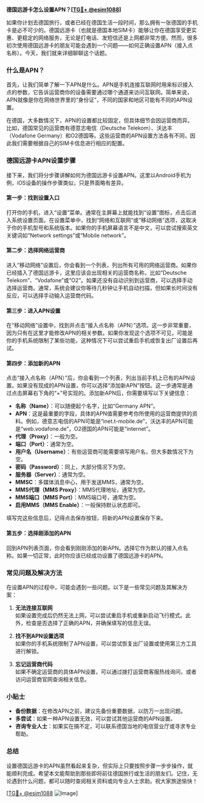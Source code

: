 **德国远游卡怎么设置APN？[[TG💪+ @esim1088](https://t.me/s/esim1088)]**

如果你计划去德国旅行，或者已经在德国生活一段时间，那么拥有一张德国的手机卡是必不可少的。德国远游卡（也就是德国本地SIM卡）能够让你在德国享受更实惠、更稳定的网络服务，无论是打电话、发短信还是上网都非常方便。然而，很多初次使用德国远游卡的朋友可能会遇到一个问题——如何正确设置APN（接入点名称）。今天，我们就来详细聊聊这个话题。

### 什么是APN？

首先，让我们简单了解一下APN是什么。APN是手机连接互联网时用来标识接入点的参数，它告诉运营商你的设备需要通过哪个通道来访问互联网。简单来说，APN就像是你在网络世界里的“身份证”，不同的国家和地区可能有不同的APN设置。

在德国，大多数情况下，APN的设置都比较固定，但具体细节会因运营商而异。比如，德国常见的运营商有德意志电信（Deutsche Telekom）、沃达丰（Vodafone Germany）和O2德国等。这些运营商的APN设置方法各有不同，因此我们需要根据自己的SIM卡信息进行相应的配置。

### 德国远游卡APN设置步骤

接下来，我们将分步骤讲解如何为德国远游卡设置APN。这里以Android手机为例，iOS设备的操作步骤类似，只是界面略有差异。

#### 第一步：找到设置入口

打开你的手机，进入“设置”菜单。通常在主屏幕上就能找到“设置”图标，点击后进入系统设置页面。在设置菜单中，找到“网络和互联网”或“移动网络”选项，这取决于你的手机型号和系统版本。如果你的手机屏幕语言不是中文，可以尝试搜索英文关键词如“Network settings”或“Mobile network”。

#### 第二步：选择网络运营商

进入“移动网络”设置后，你会看到一个列表，列出所有可用的网络运营商。如果你已经插入了德国远游卡，这里应该会出现相关的运营商名称，比如“Deutsche Telekom”、“Vodafone”或“O2”。如果还没有自动识别到运营商，可以选择手动选择运营商。通常，系统会建议你等待几秒钟让手机自动扫描，但如果长时间没有反应，可以选择手动输入运营商代码。

#### 第三步：进入APN设置

在“移动网络”设置中，找到并点击“接入点名称（APN）”选项。这一步非常重要，因为只有在这里才能修改APN的相关参数。如果你发现这个选项不可见，可能是你的手机系统限制了某些功能，这种情况下可以尝试重启手机或恢复出厂设置后再试。

#### 第四步：添加新的APN

点击“接入点名称（APN）”后，你会看到一个列表，列出当前手机上已有的APN设置。如果没有现成的APN设置，你可以选择“添加新APN”按钮。这一步通常是通过点击屏幕右下角的“+”号实现的。添加新APN后，你需要填写以下关键信息：

- **名称（Name）**：可以随便起个名字，比如“Germany APN”。
- **APN**：这是最重要的字段，具体的APN值需要参考你所使用的运营商提供的资料。例如，德意志电信的APN可能是“inet.t-mobile.de”，沃达丰的APN可能是“web.vodafone.de”，O2德国的APN可能是“internet”。
- **代理（Proxy）**：一般为空。
- **端口（Port）**：通常为空。
- **用户名（Username）**：有些运营商可能需要填写用户名，但大多数情况下为空。
- **密码（Password）**：同上，大部分情况下为空。
- **服务器（Server）**：通常为空。
- **MMSC**：多媒体消息中心，用于发送MMS，通常为空。
- **MMS代理（MMS Proxy）**：MMS代理地址，通常为空。
- **MMS端口（MMS Port）**：MMS端口号，通常为空。
- **启用MMS（MMS Enable）**：一般保持默认状态即可。

填写完这些信息后，记得点击保存按钮，将新的APN设置保存下来。

#### 第五步：选择刚添加的APN

回到APN列表页面，你会看到刚刚添加的新APN。选择它作为默认的接入点名称。如果一切正常，此时你应该已经成功设置了德国远游卡的APN。

### 常见问题及解决方法

在设置APN的过程中，可能会遇到一些问题。以下是一些常见问题及其解决方案：

1. **无法连接互联网**  
   如果设置完成后仍然无法上网，可以尝试重启手机或重新启动飞行模式。此外，检查是否选择了正确的APN，并确保填写的信息无误。

2. **找不到APN设置选项**  
   如果你的手机系统限制了APN设置，可以尝试恢复出厂设置或使用第三方工具进行解锁。

3. **忘记运营商代码**  
   如果不确定运营商的具体APN设置，可以通过拨打运营商客服热线询问，或者访问运营商官网查询相关信息。

### 小贴士

- **备份数据**：在修改APN之前，建议先备份重要数据，以防万一出现问题。
- **多尝试**：如果一种APN设置无效，可以尝试其他运营商的APN设置。
- **咨询专业人士**：如果实在搞不定，可以联系德国当地的电信营业厅或寻求专业帮助。

### 总结

设置德国远游卡的APN虽然看起来复杂，但实际上只要按照步骤一步步操作，就能顺利完成。希望本文能帮助到那些即将前往德国旅行或生活的朋友们。记住，无论遇到什么问题，都可以随时查阅相关资料或向专业人士求助。祝大家旅途愉快！

[[TG💪+ @esim1088](https://t.me/s/esim1088) ![Image](https://i.postimg.cc/4NQfJmqS/Snipaste-2025-05-13-00-14-12.png)]